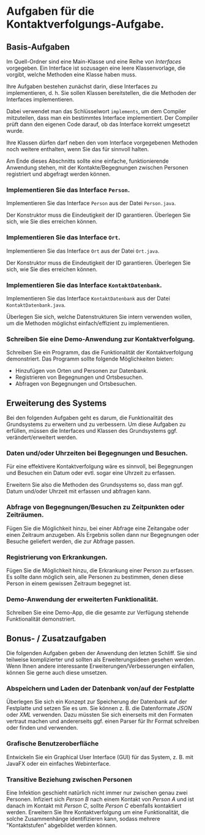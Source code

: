 # Aufgaben für die Kontaktverfolgungs-Aufgabe.

## Basis-Aufgaben

Im Quell-Ordner sind eine Main-Klasse und eine Reihe von *Interfaces* vorgegeben.
Ein Interface ist sozusagen eine leere Klassenvorlage, die vorgibt, welche Methoden
eine Klasse haben muss.

Ihre Aufgaben bestehen zunächst darin, diese Interfaces zu implementieren,
d. h. Sie sollen Klassen bereitstellen, die die Methoden der Interfaces implementieren.

Dabei verwendet man das Schlüsselwort ```implements```, um dem Compiler
mitzuteilen, dass man ein bestimmtes Interface implementiert.
Der Compiler prüft dann den eigenen Code darauf, ob das Interface korrekt 
umgesetzt wurde.

Ihre Klassen dürfen darf neben den vom Interface vorgegebenen Methoden noch weitere
enthalten, wenn Sie das für sinnvoll halten.

Am Ende dieses Abschnitts sollte eine einfache, funktionierende Anwendung stehen,
mit der Kontakte/Begegnungen zwischen Personen registriert und abgefragt werden können.

### Implementieren Sie das Interface ```Person```.

Implementieren Sie das Interface ```Person``` aus der Datei ```Person.java```.

Der Konstruktor muss die Eindeutigkeit der ID garantieren.
Überlegen Sie sich, wie Sie dies erreichen können.


### Implementieren Sie das Interface ```Ort```.

Implementieren Sie das Interface ```Ort``` aus der Datei ```Ort.java```.

Der Konstruktor muss die Eindeutigkeit der ID garantieren.
Überlegen Sie sich, wie Sie dies erreichen können.

### Implementieren Sie das Interface ```KontaktDatenbank```.

Implementieren Sie das Interface ```KontaktDatenbank```
aus der Datei ```KontaktDatenbank.java```.

Überlegen Sie sich, welche Datenstrukturen Sie intern verwenden
wollen, um die Methoden möglichst einfach/effizient zu implementieren.

### Schreiben Sie eine Demo-Anwendung zur Kontaktverfolgung.

Schreiben Sie ein Programm, das die Funktionalität der Kontaktverfolgung demonstriert.
Das Programm sollte folgende Möglichkeiten bieten:

- Hinzufügen von Orten und Personen zur Datenbank.
- Registrieren von Begegnungen und Ortsbesuchen.
- Abfragen von Begegnungen und Ortsbesuchen.


## Erweiterung des Systems

Bei den folgenden Aufgaben geht es darum, die Funktionalität des Grundsystems zu
erweitern und zu verbessern.
Um diese Aufgaben zu erfüllen, müssen die Interfaces und Klassen des Grundsystems
ggf. verändert/erweitert werden.

### Daten und/oder Uhrzeiten bei Begegnungen und Besuchen.

Für eine effektivere Kontaktverfolgung wäre es sinnvoll, bei Begegnungen und Besuchen
ein Datum oder evtl. sogar eine Uhrzeit zu erfassen.

Erweitern Sie also die Methoden des Grundsystems so, dass man ggf. Datum und/oder
Uhrzeit mit erfassen und abfragen kann.

### Abfrage von Begegnungen/Besuchen zu Zeitpunkten oder Zeiträumen.

Fügen Sie die Möglichkeit hinzu, bei einer Abfrage eine Zeitangabe oder einen Zeitraum
anzugeben. Als Ergebnis sollen dann nur Begegnungen oder Besuche geliefert werden,
die zur Abfrage passen.

### Registrierung von Erkrankungen.

Fügen Sie die Möglichkeit hinzu, die Erkrankung einer Person zu erfassen.
Es sollte dann möglich sein, alle Personen zu bestimmen, denen diese Person in einem
gewissen Zeitraum begegnet ist.

### Demo-Anwendung der erweiterten Funktionalität.

Schreiben Sie eine Demo-App, die die gesamte zur Verfügung stehende Funktionalität
demonstriert. 


## Bonus- / Zusatzaufgaben

Die folgenden Aufgaben geben der Anwendung den letzten Schliff.
Sie sind teilweise komplizierter und sollten als Erweiterungsideen gesehen
werden. Wenn Ihnen andere interessante Erweiterungen/Verbesserungen einfallen,
können Sie gerne auch diese umsetzen.

### Abspeichern und Laden der Datenbank von/auf der Festplatte

Überlegen Sie sich ein Konzept zur Speicherung der Datenbank auf der Festplatte
und setzen Sie es um.
Sie können z. B. die Datenformate *JSON* oder *XML* verwenden.
Dazu müssten Sie sich einerseits mit den Formaten vertraut machen und andererseits
ggf. einen Parser für Ihr Format schreiben oder finden und verwenden.

### Grafische Benutzeroberfläche

Entwickeln Sie ein Graphical User Interface (GUI) für das System, z. B. mit JavaFX oder ein einfaches Webinterface.

### Transitive Beziehung zwischen Personen

Eine Infektion geschieht natürlich nicht immer nur zwischen genau zwei Personen.
Infiziert sich *Person B* nach einem Kontakt von *Person A* und ist danach im Kontakt mit *Person C*, sollte *Person C* ebenfalls kontaktiert werden.
Erweitern Sie Ihre Kontaktverfolgung um eine Funktionalität, die solche Zusammenhänge identifizieren kann, sodass mehrere "Kontaktstufen" abgebildet werden können.

